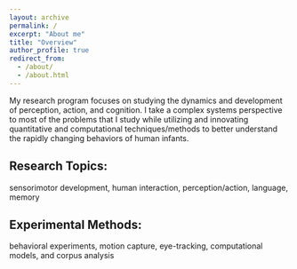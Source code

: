 ```yaml
---
layout: archive
permalink: /
excerpt: "About me"
title: "Overview"
author_profile: true
redirect_from: 
  - /about/
  - /about.html
---
```


My research program focuses on studying the dynamics and development of perception, action, and cognition. I take a complex systems perspective to most of the problems that I study while utilizing and innovating quantitative and computational techniques/methods to better understand the rapidly changing behaviors of human infants. 

Research Topics:
----------------

sensorimotor development, human interaction, perception/action, language, memory

Experimental Methods:
---------------------
behavioral experiments, motion capture, eye-tracking, computational models, and corpus analysis





